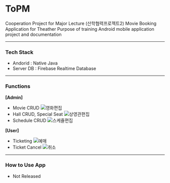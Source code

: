 # ToPM

Cooperation Project for Major Lecture (산학협력프로젝트2)
Movie Booking Application for Theather 
Purpose of training Android mobile application project and documentation
  
---
### Tech Stack
* Andorid : Native Java
* Server DB : Firebase Realtime Database

---
### Functions

**[Admin]**
* Movie CRUD
![영화편집](https://user-images.githubusercontent.com/43378081/137627651-b02855a5-e9fa-4cf3-b40b-c5aeff9e264e.PNG)
* Hall CRUD, Special Seat
![상영관편집](https://user-images.githubusercontent.com/43378081/137627876-51392970-94cd-4e6b-a3a5-929dbefeb792.PNG)
* Schedule CRUD
![스케쥴편집](https://user-images.githubusercontent.com/43378081/137628042-560156bc-f9c8-4b12-9913-083cdf22c1d8.PNG)

**[User]**
* Ticketing
![예매](https://user-images.githubusercontent.com/43378081/137628294-43e2619d-5671-4e2b-be14-29ce7441f16b.PNG)
* Ticket Cancel
![취소](https://user-images.githubusercontent.com/43378081/137628354-ac239338-460b-461b-adb5-fd24c1441972.PNG)
---
### How to Use App
* Not Released

